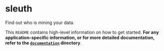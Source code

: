 # sleuth

Find out who is mining your data.

This `README` contains high-level information on how to get started. **For any application-specific information, or for
more detailed documentation, refer to the [`documentation`](./documentation/README.md) directory**.
